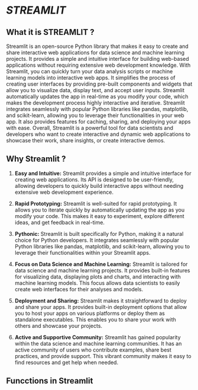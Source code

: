 # *STREAMLIT*
 
## What it is STREAMLIT **?**

Streamlit is an open-source Python library that makes it easy to create and share interactive web applications for data science and machine learning projects. It provides a simple and intuitive interface for building web-based applications without requiring extensive web development knowledge.
With Streamlit, you can quickly turn your data analysis scripts or machine learning models into interactive web apps. It simplifies the process of creating user interfaces by providing pre-built components and widgets that allow you to visualize data, display text, and accept user inputs. Streamlit automatically updates the app in real-time as you modify your code, which makes the development process highly interactive and iterative.
Streamlit integrates seamlessly with popular Python libraries like pandas, matplotlib, and scikit-learn, allowing you to leverage their functionalities in your web app. It also provides features for caching, sharing, and deploying your apps with ease.
Overall, Streamlit is a powerful tool for data scientists and developers who want to create interactive and dynamic web applications to showcase their work, share insights, or create interactive demos.

## Why Streamlit ? 

1. **Easy and Intuitive:** Streamlit provides a simple and intuitive interface for creating web applications. Its API is designed to be user-friendly, allowing developers to quickly build interactive apps without needing extensive web development experience.

2. **Rapid Prototyping:** Streamlit is well-suited for rapid prototyping. It allows you to iterate quickly by automatically updating the app as you modify your code. This makes it easy to experiment, explore different ideas, and get feedback in real-time.

3. **Pythonic:** Streamlit is built specifically for Python, making it a natural choice for Python developers. It integrates seamlessly with popular Python libraries like pandas, matplotlib, and scikit-learn, allowing you to leverage their functionalities within your Streamlit apps.

4. **Focus on Data Science and Machine Learning:** Streamlit is tailored for data science and machine learning projects. It provides built-in features for visualizing data, displaying plots and charts, and interacting with machine learning models. This focus allows data scientists to easily create web interfaces for their analyses and models.

5. **Deployment and Sharing:** Streamlit makes it straightforward to deploy and share your apps. It provides built-in deployment options that allow you to host your apps on various platforms or deploy them as standalone executables. This enables you to share your work with others and showcase your projects.

6. **Active and Supportive Community:** Streamlit has gained popularity within the data science and machine learning communities. It has an active community of users who contribute examples, share best practices, and provide support. This vibrant community makes it easy to find resources and get help when needed.

## Funcctions in Streamlit

